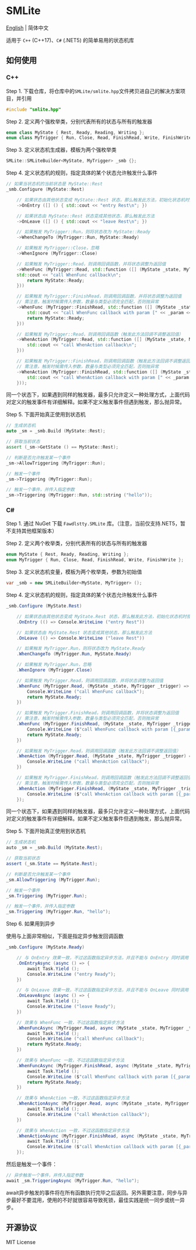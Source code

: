 # SMLite

[English](./README.md) | 简体中文

适用于 `C++` (C++17)、`C#` (.NET5) 的简单易用的状态机库

## 如何使用

### C++

Step 1. 下载仓库，将仓库中的`SMLite/smlite.hpp`文件拷贝进自己的解决方案项目，并引用

```cpp
#include "smlite.hpp"
```

Step 2. 定义两个强枚举类，分别代表所有的状态与所有的触发器

```cpp
enum class MyState { Rest, Ready, Reading, Writing };
enum class MyTrigger { Run, Close, Read, FinishRead, Write, FinishWrite };
```

Step 3. 定义状态机生成器，模板为两个强枚举类

```cpp
SMLite::SMLiteBuilder<MyState, MyTrigger> _smb {};
```

Step 4. 定义状态机的规则，指定具体的某个状态允许触发什么事件

```cpp
// 如果当状态机的当前状态是 MyState::Rest
_smb.Configure (MyState::Rest)

    // 如果状态由其他状态变成 MyState::Rest 状态，那么触发此方法，初始化状态机时指定的初始值不触发此方法
    ->OnEntry ([] () { std::cout << "entry Rest\n"; })

    // 如果状态由 MyState::Rest 状态变成其他状态，那么触发此方法
    ->OnLeave ([] () { std::cout << "leave Rest\n"; })

    // 如果触发 MyTrigger::Run，则将状态改为 MyState::Ready
    ->WhenChangeTo (MyTrigger::Run, MyState::Ready)

    // 如果触发 MyTrigger::Close，忽略
    ->WhenIgnore (MyTrigger::Close)

    // 如果触发 MyTrigger::Read，则调用回调函数，并将状态调整为返回值
    ->WhenFunc (MyTrigger::Read, std::function ([] (MyState _state, MyTrigger _trigger) -> MyState {
    std::cout << "call WhenFunc callback\n";
        return MyState::Ready;
    }))

    // 如果触发 MyTrigger::FinishRead，则调用回调函数，并将状态调整为返回值
    // 需注意，触发时候需传入参数，数量与类型必须完全匹配，否则抛异常
    ->WhenFunc (MyTrigger::FinishRead, std::function ([] (MyState _state, MyTrigger _trigger, std::string _param) -> MyState {
        std::cout << "call WhenFunc callback with param [" << _param << "]\n";
        return MyState::Ready;
    }))

    // 如果触发 MyTrigger::Read，则调用回调函数（触发此方法回调不调整返回值）
    ->WhenAction (MyTrigger::Read, std::function ([] (MyState _state, MyTrigger _trigger) {
        std::cout << "call WhenAction callback\n";
    }))

    // 如果触发 MyTrigger::FinishRead，则调用回调函数（触发此方法回调不调整返回值）
    // 需注意，触发时候需传入参数，数量与类型必须完全匹配，否则抛异常
    ->WhenAction (MyTrigger::FinishRead, std::function ([] (MyState _state, MyTrigger _trigger, std::string _param) {
        std::cout << "call WhenAction callback with param [" << _param << "]\n";
    }));
```

同一个状态下，如果遇到同样的触发器，最多只允许定义一种处理方式，上面代码对定义的触发事件有详细解释。如果不定义触发事件但遇到触发，那么抛异常。

Step 5. 下面开始真正使用到状态机

```cpp
// 生成状态机
auto _sm = _smb.Build (MyState::Rest);

// 获取当前状态
assert (_sm->GetState () == MyState::Rest);

// 判断是否允许触发某一个事件
_sm->AllowTriggering (MyTrigger::Run);

// 触发一个事件
_sm->Triggering (MyTrigger::Run);

// 触发一个事件，并传入指定参数
_sm->Triggering (MyTrigger::Run, std::string ("hello"));
```

### C\#

Step 1. 通过 NuGet 下载 `Fawdlstty.SMLite` 库。（注意，当前仅支持.NET5，暂不支持其他框架版本）

Step 2. 定义两个枚举类，分别代表所有的状态与所有的触发器

```csharp
enum MyState { Rest, Ready, Reading, Writing };
enum MyTrigger { Run, Close, Read, FinishRead, Write, FinishWrite };
```

Step 3. 定义状态机变量，模板为两个枚举类，参数为初始值

```csharp
var _smb = new SMLiteBuilder<MyState, MyTrigger> ();
```

Step 4. 定义状态机的规则，指定具体的某个状态允许触发什么事件

```csharp
_smb.Configure (MyState.Rest)

    // 如果状态由其他状态变成 MyState.Rest 状态，那么触发此方法，初始化状态机时指定的初始值不触发此方法
    .OnEntry (() => Console.WriteLine ("entry Rest"))

    // 如果状态由 MyState.Rest 状态变成其他状态，那么触发此方法
    .OnLeave (() => Console.WriteLine ("leave Rest"))

    // 如果触发 MyTrigger.Run，则将状态改为 MyState.Ready
    .WhenChangeTo (MyTrigger.Run, MyState.Ready)

    // 如果触发 MyTrigger.Run，忽略
    .WhenIgnore (MyTrigger.Close)

    // 如果触发 MyTrigger.Read，则调用回调函数，并将状态调整为返回值
    .WhenFunc (MyTrigger.Read, (MyState _state, MyTrigger _trigger) => {
        Console.WriteLine ("call WhenFunc callback");
        return MyState.Ready;
    })

    // 如果触发 MyTrigger.FinishRead，则调用回调函数，并将状态调整为返回值
    // 需注意，触发时候需传入参数，数量与类型必须完全匹配，否则抛异常
    .WhenFunc (MyTrigger.FinishRead, (MyState _state, MyTrigger _trigger, string _param) => {
        Console.WriteLine ($"call WhenFunc callback with param [{_param}]");
        return MyState.Ready;
    })

    // 如果触发 MyTrigger.Read，则调用回调函数（触发此方法回调不调整返回值）
    .WhenAction (MyTrigger.Read, (MyState _state, MyTrigger _trigger) => {
        Console.WriteLine ("call WhenAction callback");
    })

    // 如果触发 MyTrigger.FinishRead，则调用回调函数（触发此方法回调不调整返回值）
    // 需注意，触发时候需传入参数，数量与类型必须完全匹配，否则抛异常
    .WhenAction (MyTrigger.FinishRead, (MyState _state, MyTrigger _trigger, string _param) => {
        Console.WriteLine ($"call WhenAction callback with param [{_param}]");
    });
```

同一个状态下，如果遇到同样的触发器，最多只允许定义一种处理方式，上面代码对定义的触发事件有详细解释。如果不定义触发事件但遇到触发，那么抛异常。

Step 5. 下面开始真正使用到状态机

```csharp
// 生成状态机
auto _sm = _smb.Build (MyState.Rest);

// 获取当前状态
assert (_sm.State == MyState.Rest);

// 判断是否允许触发某一个事件
_sm.AllowTriggering (MyTrigger.Run);

// 触发一个事件
_sm.Triggering (MyTrigger.Run);

// 触发一个事件，并传入指定参数
_sm.Triggering (MyTrigger.Run, "hello");
```

Step 6. 如果用到异步

使用与上面非常相似，下面是指定异步触发回调函数

```csharp
_smb.Configure (MyState.Ready)

    // 与 OnEntry 效果一致，不过这函数指定异步方法，并且不能与 OnEntry 同时调用
    .OnEntryAsync (async () => {
        await Task.Yield ();
        Console.WriteLine ("entry Ready");
    })

    // 与 OnLeave 效果一致，不过这函数指定异步方法，并且不能与 OnLeave 同时调用
    .OnLeaveAsync (async () => {
        await Task.Yield ();
        Console.WriteLine ("leave Ready");
    })

    // 效果与 WhenFunc 一致，不过这函数指定异步方法
    .WhenFuncAsync (MyTrigger.Read, async (MyState _state, MyTrigger _trigger) => {
        await Task.Yield ();
        Console.WriteLine ("call WhenFunc callback");
        return MyState.Ready;
    })

    // 效果与 WhenFunc 一致，不过这函数指定异步方法
    .WhenFuncAsync (MyTrigger.FinishRead, async (MyState _state, MyTrigger _trigger, string _param) => {
        await Task.Yield ();
        Console.WriteLine ($"call WhenFunc callback with param [{_param}]");
        return MyState.Ready;
    })

    // 效果与 WhenAction 一致，不过这函数指定异步方法
    .WhenActionAsync (MyTrigger.Read, async (MyState _state, MyTrigger _trigger) => {
        await Task.Yield ();
        Console.WriteLine ("call WhenAction callback");
    })

    // 效果与 WhenAction 一致，不过这函数指定异步方法
    .WhenActionAsync (MyTrigger.FinishRead, async (MyState _state, MyTrigger _trigger, string _param) => {
        await Task.Yield ();
        Console.WriteLine ($"call WhenAction callback with param [{_param}]");
    });
```

然后是触发一个事件：

```csharp
// 异步触发一个事件，并传入指定参数
await _sm.TriggeringAsync (MyTrigger.Run, "hello");
```

await异步触发的事件将在所有函数执行完毕之后返回。另外需要注意，同步与异步最好不要混用，使用的不好就很容易导致死锁，最佳实践是统一同步或统一异步。

## 开源协议

MIT License
